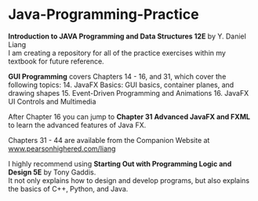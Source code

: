 # Java-Programming-Practice
**Introduction to JAVA Programming and Data Structures 12E** by Y. Daniel Liang  
I am creating a repository for all of the practice exercises within my textbook for future reference.  

**GUI Programming** covers Chapters 14 - 16, and 31, which cover the following topics:
14. JavaFX Basics: GUI basics, container planes, and drawing shapes
15. Event-Driven Programming and Animations
16. JavaFX UI Controls and Multimedia

After Chapter 16 you can jump to **Chapter 31 Advanced JavaFX and FXML** to learn the advanced features of Java FX.

Chapters 31 - 44 are available from the Companion Website at www.pearsonhighered.com/liang

I highly recommend using **Starting Out with Programming Logic and Design 5E** by Tony Gaddis.  
It not only explains how to design and develop programs, but also explains the basics of C++, Python, and Java.
